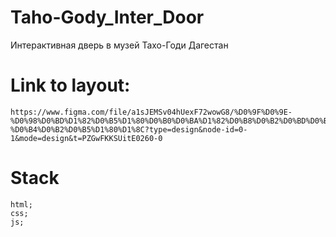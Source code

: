 # Taho-Gody_Inter_Door
Интерактивная дверь в музей Тахо-Годи Дагестан


# Link to layout:
    https://www.figma.com/file/a1sJEMSv04hUexF72wowG8/%D0%9F%D0%9E-%D0%98%D0%BD%D1%82%D0%B5%D1%80%D0%B0%D0%BA%D1%82%D0%B8%D0%B2%D0%BD%D0%B0%D1%8F-%D0%B4%D0%B2%D0%B5%D1%80%D1%8C?type=design&node-id=0-1&mode=design&t=PZGwFKKSUitE0260-0


# Stack
    html;
    css;
    js;